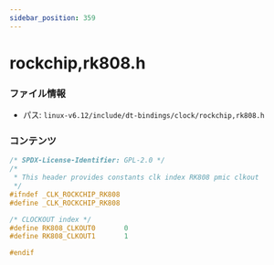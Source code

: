 ```yaml
---
sidebar_position: 359
---
```

# rockchip,rk808.h

### ファイル情報

- パス: `linux-v6.12/include/dt-bindings/clock/rockchip,rk808.h`

### コンテンツ

```h
/* SPDX-License-Identifier: GPL-2.0 */
/*
 * This header provides constants clk index RK808 pmic clkout
 */
#ifndef _CLK_ROCKCHIP_RK808
#define _CLK_ROCKCHIP_RK808

/* CLOCKOUT index */
#define RK808_CLKOUT0		0
#define RK808_CLKOUT1		1

#endif

```
